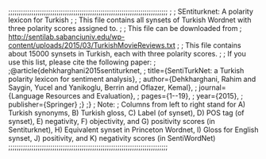;;;;;;;;;;;;;;;;;;;;;;;;;;;;;;;;;;;;;;;;;;;;;;;;;;;;;;;;;;;;;;;;;;;;;;;;;;;;
; 
; SEntiturknet: A polarity lexicon for Turkish
;
; This file contains all synsets of Turkish Wordnet with three polarity scores assigned to. 
; 
; This file can be downloaded from
;		 http://sentilab.sabanciuniv.edu/wp-content/uploads/2015/03/TurkishMovieReviews.txt
; 
; This file contains about 15000 synsets in Turkish, each with three polarity scores. 
;
; If you use this list, please cite the following paper:
;  
;@article{dehkharghani2015sentiturknet,
; title={SentiTurkNet: a Turkish polarity lexicon for sentiment analysis},
;  author={Dehkharghani, Rahim and Saygin, Yucel and Yanikoglu, Berrin and Oflazer, Kemal},
;  journal={Language Resources and Evaluation},
;  pages={1--19},
;  year={2015},
;  publisher={Springer}
;}
;}
;	Note:
;        Columns from left to right stand for A) Turkish synonyms, B) Turkish gloss, C) Label (of synset), D) POS tag (of synset), E) negativity, F) objectivity, and G) positivity scores (in Sentiturknet), H) Equivalent synset in Princeton Wordnet, I) Gloss for English synset, J) positivity, and K) negativity scores (in SentiWordNet)
;;;;;;;;;;;;;;;;;;;;;;;;;;;;;;;;;;;;;;;;;;;;;;;;;;;;;;;;;;;;;;;;;;;;;;;;;;;;
